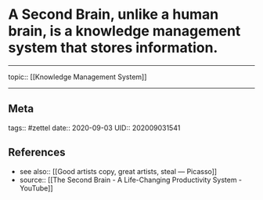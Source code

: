 # A Second Brain, unlike a human brain, is a knowledge management system that stores information.

---
topic:: [[Knowledge Management System]]




---
## Meta
tags:: #zettel
date:: 2020-09-03
UID:: 202009031541
## References
- see also:: [[Good artists copy, great artists, steal — Picasso]]
- source:: [[The Second Brain - A Life-Changing Productivity System - YouTube]]